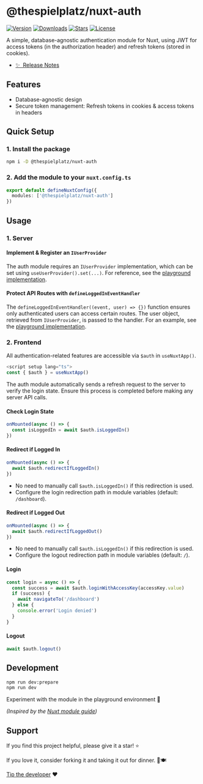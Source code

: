 # @thespielplatz/nuxt-auth

<!-- Badges Start -->
<p>
  <a href="https://npmjs.com/package/@thespielplatz/nuxt-auth"><img src="https://img.shields.io/npm/v/@thespielplatz/nuxt-auth.svg?style=flat-square&colorA=202128&colorB=36936A" alt="Version"></a>
  <a href="https://npmjs.com/package/@thespielplatz/nuxt-auth"><img src="https://img.shields.io/npm/dm/@thespielplatz/nuxt-auth.svg?style=flat-square&colorA=202128&colorB=36936A" alt="Downloads"></a>
  <a href="https://github.com/thespielplatz/nuxt-auth/stargazers"><img src="https://img.shields.io/github/stars/thespielplatz/nuxt-auth.svg?style=flat-square&colorA=202128&colorB=36936A" alt="Stars"></a>
  <a href="https://github.com/thespielplatz/nuxt-auth/blob/main/LICENSE"><img src="https://img.shields.io/github/license/thespielplatz/nuxt-auth.svg?style=flat-square&colorA=202128&colorB=36936A" alt="License"></a>
</p>
<!-- Badges End -->

A simple, database-agnostic authentication module for Nuxt, using JWT for access tokens (in the authorization header) and refresh tokens (stored in cookies).

- [✨ &nbsp;Release Notes](/CHANGELOG.md)

## Features

- Database-agnostic design
- Secure token management: Refresh tokens in cookies & access tokens in headers

## Quick Setup

### 1. Install the package

```sh
npm i -D @thespielplatz/nuxt-auth
```

### 2. Add the module to your `nuxt.config.ts`

```ts
export default defineNuxtConfig({
  modules: ['@thespielplatz/nuxt-auth']
})
```

## Usage

### 1. Server

#### Implement & Register an `IUserProvider`

The auth module requires an `IUserProvider` implementation, which can be set using `useUserProvider().set(...)`. For reference, see the [playground implementation](playground/server/plugins/registerUserProvider.ts).

#### Protect API Routes with `defineLoggedInEventHandler`

The `defineLoggedInEventHandler((event, user) => {})` function ensures only authenticated users can access certain routes. The user object, retrieved from `IUserProvider`, is passed to the handler. For an example, see the [playground implementation](playground/server/api/user.get.ts).

### 2. Frontend

All authentication-related features are accessible via `$auth` in `useNuxtApp()`.

```ts
<script setup lang="ts">
const { $auth } = useNuxtApp()
```

The auth module automatically sends a refresh request to the server to verify the login state. Ensure this process is completed before making any server API calls.

#### Check Login State

```ts
onMounted(async () => {
  const isLoggedIn = await $auth.isLoggedIn()
})
```

#### Redirect if Logged In

```ts
onMounted(async () => {
  await $auth.redirectIfLoggedIn()
})
```

- No need to manually call `$auth.isLoggedIn()` if this redirection is used.
- Configure the login redirection path in module variables (default: `/dashboard`).

#### Redirect if Logged Out

```ts
onMounted(async () => {
  await $auth.redirectIfLoggedOut()
})
```

- No need to manually call `$auth.isLoggedIn()` if this redirection is used.
- Configure the logout redirection path in module variables (default: `/`).

#### Login

```ts
const login = async () => {
  const success = await $auth.loginWithAccessKey(accessKey.value)
  if (success) {
    await navigateTo('/dashboard')
  } else {
    console.error('Login denied')
  }
}
```

#### Logout

```ts
await $auth.logout()
```

## Development

```sh
npm run dev:prepare
npm run dev
```

Experiment with the module in the playground environment 🎉

_(Inspired by the [Nuxt module guide](https://nuxt.com/docs/guide/going-further/modules))_

## Support

If you find this project helpful, please give it a star! ⭐

If you love it, consider forking it and taking it out for dinner. 🌟🍽️

[Tip the developer](https://thespielplatz.com/tip-jar) ❤️
